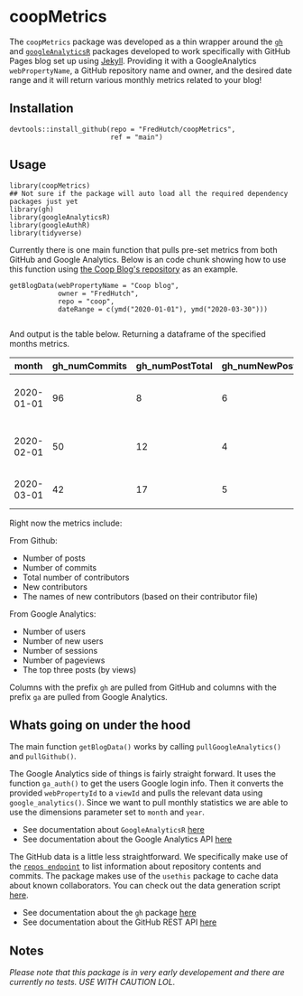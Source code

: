 # coopMetrics

The `coopMetrics` package was developed as a thin wrapper around the [`gh`](https://github.com/r-lib/gh) and [`googleAnalyticsR`](https://code.markedmondson.me/googleAnalyticsR/) packages developed to work specifically with GitHub Pages blog set up using [Jekyll](https://jekyllrb.com/). Providing it with a GoogleAnalytics `webPropertyName`, a GitHub repository name and owner, and the desired date range and it will return various monthly metrics related to your blog!

## Installation
```
devtools::install_github(repo = "FredHutch/coopMetrics",
                         ref = "main")
```

## Usage
```
library(coopMetrics)
## Not sure if the package will auto load all the required dependency packages just yet
library(gh)
library(googleAnalyticsR)
library(googleAuthR)
library(tidyverse)
```
Currently there is one main function that pulls pre-set metrics from both GitHub and Google Analytics. Below is an code chunk showing how to use this function using [the Coop Blog's repository](https://github.com/FredHutch/coop) as an example. 
```
getBlogData(webPropertyName = "Coop blog",
            owner = "FredHutch",
            repo = "coop",
            dateRange = c(ymd("2020-01-01"), ymd("2020-03-30")))
                              
```
And output is the table below. Returning a dataframe of the specified months metrics.


| month | gh_numCommits | gh_numPostTotal | gh_numNewPosts | gh_totalContributor | gh_numNewContributor | gh_handles | ga_users | ga_newUsers | ga_sessions | ga_pageviews | ga_mostViewed |
|-|-|-|-|-|-|-|-|-|-|-|-|
| 2020-01-01  | 96 | 8 | 6 | 4 | 1 | carly | 92 | 83 | 163 | 970 | /coop/community/another-transition/; /coop/community/science/uw-capstone-collaboration/; /coop/community/technical/nextflow/ |
| 2020-02-01  | 50 | 12 | 4 | 4 | 0 | NA | 115 | 97 | 166 | 491 | "/coop/community/technical/nextflow/; /coop/community/online-training/; /coop/community/technical/rstudio-conf2020/" |
| 2020-03-01  | 42 | 17 | 5 | 5 | 1 | lwolfe | 184 | 160 | 301 | 675 | "/coop/community/wfh-tips/; /coop/community/remote-teamwork/; /coop/community/ms-teams/" |

Right now the metrics include:

From Github:
- Number of posts
- Number of commits
- Total number of contributors
- New contributors
- The names of new contributors (based on their contributor file)

From Google Analytics:
- Number of users
- Number of new users
- Number of sessions
- Number of pageviews
- The top three posts (by views)

Columns with the prefix `gh` are pulled from GitHub and columns with the prefix `ga` are pulled from Google Analytics.

## Whats going on under the hood

The main function `getBlogData()` works by calling `pullGoogleAnalytics()` and `pullGithub()`. 

The Google Analytics side of things is fairly straight forward. It uses the function `ga_auth()` to get the users Google login info. Then it converts the provided `webPropertyId` to a `viewId` and pulls the relevant data using `google_analytics()`. Since we want to pull monthly statistics we are able to use the dimensions parameter set to `month` and `year`.

* See documentation about `GoogleAnalyticsR` [here](https://code.markedmondson.me/googleAnalyticsR/)
* See documentation about the Google Analytics API [here](https://developers.google.com/analytics/devguides/reporting/core/v4)

The GitHub data is a little less straightforward. We specifically make use of the [`repos endpoint`](https://docs.github.com/en/rest/overview/endpoints-available-for-github-apps#repos) to list information about repository contents and commits. The package makes use of the `usethis` package to cache data about known collaborators. You can check out the data generation script [here](../data-raw/DATA.R).

* See documentation about the `gh` package [here](https://github.com/r-lib/gh)
* See documentation about the GitHub REST API [here](https://docs.github.com/en/rest)


## Notes

*Please note that this package is in very early developement and there are currently no tests. USE WITH CAUTION LOL.*
